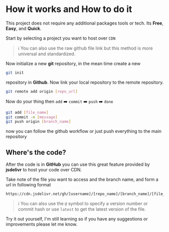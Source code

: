 # How it works and How to do it

This project does not require any additional packages tools or tech. Its __Free__, __Easy__, and __Quick__. 

Start by selecting a project you want to host over `CDN`
> :information_source: You can also use the raw github file link but this method is more universal and standardized.

Now initialize a new __git__ repository, in the mean time create a new 
```bash
git init
```
repository in __Github__. Now link your local repository to the remote repository.

```bash
git remote add origin [repo_url]
```
Now do your thing then `add` :arrow_right: `commit` :arrow_right: `push` :arrow_right: `done`

```bash
git add [file_name]
git commit -m [message]
git push origin [branch_name]
```
now you can follow the github workflow or just push everything to the main repository

## Where's the code?
After the code is in __GitHub__ you can use this great feature provided by __jsdelivr__ to host your code over CDN. 

Take note of the file you want to access and the branch name, and form a url in following format
  
```curl
https://cdn.jsdelivr.net/gh/[username]/[repo_name]/[branch_name]/[file_name]
```
> :information_source: You can also use the `@` symbol to specify a version number or commit hash or use `latest` to get the latest version of the file.

Try it out yourself, I'm still learning so if you have any suggestions or improvements please let me know.